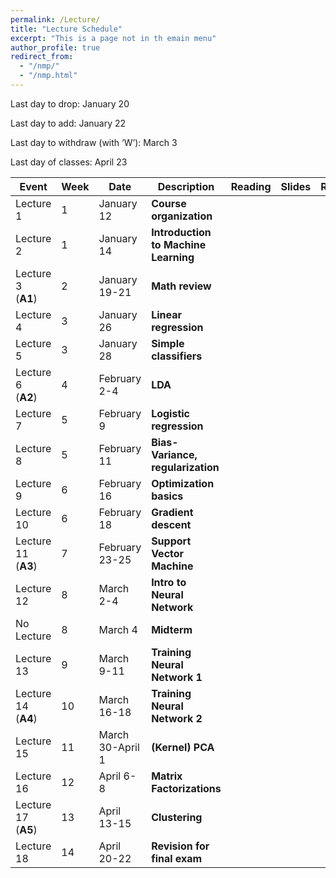 ```yaml
---
permalink: /Lecture/
title: "Lecture Schedule"
excerpt: "This is a page not in th emain menu"
author_profile: true
redirect_from: 
  - "/nmp/"
  - "/nmp.html"
---
```


Last day to drop:  January 20

Last day to add:  January 22

Last day to withdraw (with ‘W’): March 3

Last day of classes: April 23

| Event      |  Week | Date        |            Description                                       |  Reading           |  Slides  |  Recordings  |
| --------     | ------|------------ | -----------------------------------------------------------|--------------------|----------|--------------|
| Lecture 1    |   1   |January 12    | **Course organization**                       |                    |          |              |
| Lecture 2    |   1   |January 14    | **Introduction to  Machine Learning**                       |                    |          |              |
| Lecture 3<br>(**A1**)    |   2   |January 19-21 | **Math review**                       |                    |          |              |
| Lecture 4    |   3   |January 26    | **Linear regression**                  |                    |          |              |
| Lecture 5    |   3   |January 28    | **Simple classifiers**                 |                    |          |              |
| Lecture 6<br>(**A2**)    |   4   |February 2-4  | **LDA**                    |                    |          |              |
| Lecture 7    |   5   |February 9    |   **Logistic regression**                    |                    |          |              |
| Lecture 8   |   5   |February 11    |   **Bias-Variance, regularization**                    |                    |          |              |
| Lecture 9   |   6   |February 16    |   **Optimization basics**                    |                    |          |              |
| Lecture 10   |   6   |February 18    |   **Gradient descent**                    |                    |          |              |
| Lecture 11<br>(**A3**)   |   7   |February 23-25    |   **Support Vector Machine**                    |                    |          |              |
| Lecture 12   |   8   |March 2-4    |     **Intro to Neural Network**                  |                    |          |              |
| No Lecture   |   8   |March 4    | **Midterm**                       |                    |          |              |
| Lecture 13   |   9   |March 9-11    |   **Training Neural Network 1**        |                    |          |              |
| Lecture 14<br>(**A4**)   |   10  |March 16-18    |  **Training Neural Network 2**                    |                    |          |              |
| Lecture 15   |   11  |March 30-April 1  |    **(Kernel) PCA**                  |                    |          |              |
| Lecture 16   |   12   |April 6-8    |   **Matrix Factorizations**                    |                    |          |              |
| Lecture 17<br>(**A5**)   |   13   |April 13-15  |   **Clustering**                    |                    |          |              |
| Lecture 18   |   14   |April 20-22    |  **Revision for final exam**                     |                    |          |              |
